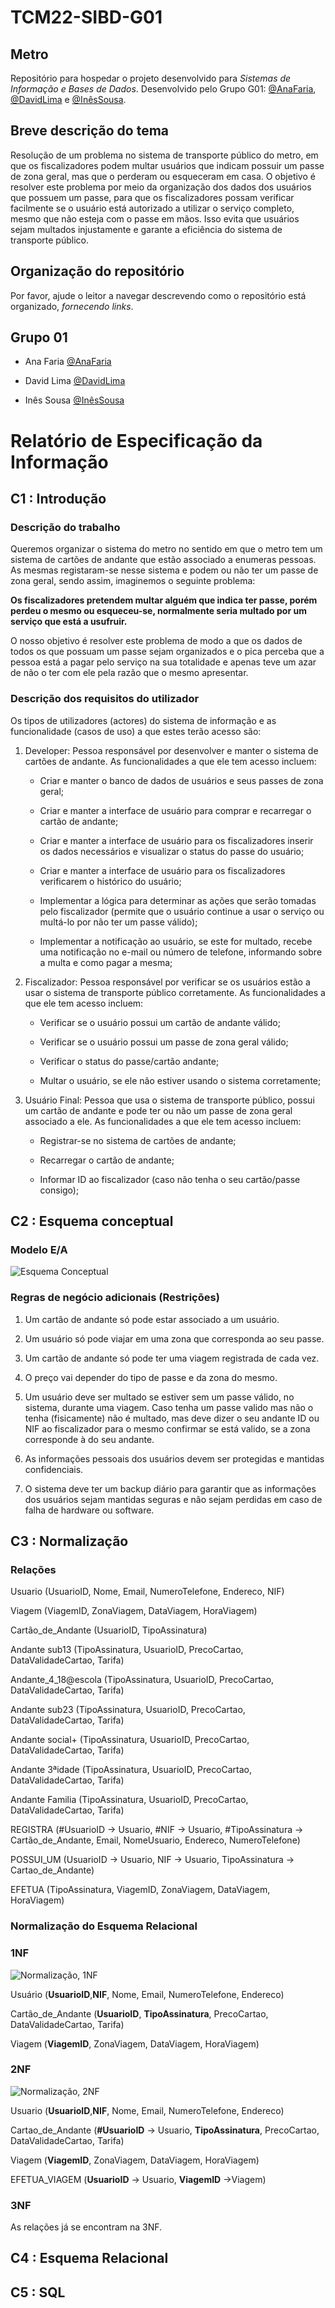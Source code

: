  # TCM22-SIBD-G01
## **Metro**

Repositório para hospedar o projeto desenvolvido para *Sistemas de Informação e Bases de Dados*. Desenvolvido pelo Grupo G01: [@AnaFaria](https://github.com/FariaAna), [@DavidLima](https://github.com/D-S-Lima) e [@InêsSousa](https://github.com/a041326).

## Breve descrição do tema

Resolução de um problema no sistema de transporte público do metro, em que os fiscalizadores podem multar usuários que indicam possuir um passe de zona geral, mas que o perderam ou esqueceram em casa. O objetivo é resolver este problema por meio da organização dos dados dos usuários que possuem um passe, para que os fiscalizadores possam verificar facilmente se o usuário está autorizado a utilizar o serviço completo, mesmo que não esteja com o passe em mãos. Isso evita que usuários sejam multados injustamente e garante a eficiência do sistema de transporte público.

## Organização do repositório

Por favor, ajude o leitor a navegar descrevendo como o repositório está organizado, *fornecendo links*.


## Grupo 01

- Ana Faria [@AnaFaria](https://github.com/FariaAna)

- David Lima [@DavidLima](https://github.com/D-S-Lima)

- Inês Sousa [@InêsSousa](https://github.com/a041326)

# **Relatório de Especificação da Informação**

## C1 : Introdução

### **Descrição do trabalho**

Queremos organizar o sistema do metro no sentido em que o metro tem um sistema de cartões de andante que estão associado a enumeras pessoas. As mesmas registaram-se nesse sistema e podem ou não ter um passe de zona geral, sendo assim, imaginemos o seguinte problema:

 **Os fiscalizadores pretendem multar alguém que indica ter passe, porém perdeu o mesmo ou esqueceu-se, normalmente seria multado por um serviço que está a usufruir.**

O nosso objetivo é resolver este problema de modo a que os dados de todos os que possuam um passe sejam organizados e o pica perceba que a pessoa está a pagar pelo serviço na sua totalidade e apenas teve um azar de não o ter com ele pela razão que o mesmo apresentar.

### **Descrição dos requisitos do utilizador**

Os  tipos de utilizadores (actores) do sistema de informação e as funcionalidade (casos de uso) a que estes terão acesso são:

1. Developer: Pessoa responsável por desenvolver e manter o sistema de cartões de andante. As funcionalidades a que ele tem acesso incluem:

   - Criar e manter o banco de dados de usuários e seus passes de zona geral;

   - Criar e manter a interface de usuário para comprar e recarregar o cartão de andante;

   - Criar e manter a interface de usuário para os fiscalizadores inserir os dados necessários e visualizar o status do passe do usuário;

   - Criar e manter a interface de usuário para os fiscalizadores verificarem o histórico do  usuário;

   - Implementar a lógica para determinar as ações que serão tomadas pelo fiscalizador (permite que o usuário continue a usar o serviço ou multá-lo por não ter um passe válido);

   - Implementar a notificação ao usuário, se este for multado, recebe uma notificação no e-mail ou número de telefone, informando sobre a multa e como pagar a mesma;
   
2. Fiscalizador: Pessoa responsável por verificar se os usuários estão a usar o sistema de transporte público corretamente. As funcionalidades a que ele tem acesso incluem:

   - Verificar se o usuário possui um cartão de andante válido;

   - Verificar se o usuário possui um passe de zona geral válido;

   - Verificar o status do passe/cartão andante;

   - Multar o usuário, se ele não estiver usando o sistema corretamente;

3. Usuário Final: Pessoa que usa o sistema de transporte público, possui um cartão de andante e pode ter ou não um passe de zona geral associado a ele. As funcionalidades a que ele tem acesso incluem:

   - Registrar-se no sistema de cartões de andante;

   - Recarregar o cartão de andante;

   - Informar ID ao fiscalizador (caso não tenha o seu cartão/passe consigo);

## C2 : Esquema conceptual
### **Modelo E/A**
 ![Esquema Conceptual](/doc/imagens/EsquemaConceptual.jpg)
### **Regras de negócio adicionais (Restrições)**

1. Um cartão de andante só pode estar associado a um usuário.

2. Um usuário só pode viajar em uma zona que corresponda ao seu passe.

3. Um cartão de andante só pode ter uma viagem registrada de cada vez.

4. O preço vai depender do tipo de passe e da zona do mesmo.

5. Um usuário deve ser multado se estiver sem um passe válido, no sistema, durante uma viagem. Caso tenha um passe valido mas não o tenha (fisicamente) não é multado, mas deve dizer o seu andante ID ou NIF ao fiscalizador para o mesmo confirmar se está valido, se a zona corresponde à do seu andante.

6. As informações pessoais dos usuários devem ser protegidas e mantidas confidenciais.

7. O sistema deve ter um backup diário para garantir que as informações dos usuários sejam mantidas seguras e não sejam perdidas em caso de falha de hardware ou software.

## C3 : Normalização

### **Relações**

Usuario (UsuarioID, Nome, Email, NumeroTelefone, Endereco, NIF) 	

Viagem (ViagemID, ZonaViagem, DataViagem, HoraViagem)

Cartão_de_Andante (UsuarioID, TipoAssinatura)

Andante sub13 (TipoAssinatura, UsuarioID, PrecoCartao, DataValidadeCartao, Tarifa)

Andante_4_18@escola (TipoAssinatura, UsuarioID, PrecoCartao, DataValidadeCartao, Tarifa)

Andante sub23 (TipoAssinatura, UsuarioID, PrecoCartao, DataValidadeCartao, Tarifa)

Andante social+ (TipoAssinatura, UsuarioID, PrecoCartao, DataValidadeCartao, Tarifa)

Andante 3ªidade (TipoAssinatura, UsuarioID, PrecoCartao, DataValidadeCartao, Tarifa)

Andante Familia (TipoAssinatura, UsuarioID, PrecoCartao, DataValidadeCartao, Tarifa)

REGISTRA (#UsuarioID -> Usuario, #NIF -> Usuario, #TipoAssinatura -> Cartão_de_Andante, Email, NomeUsuario, Endereco, NumeroTelefone)

POSSUI_UM (UsuarioID -> Usuario, NIF -> Usuario, TipoAssinatura -> Cartao_de_Andante)

EFETUA (TipoAssinatura, ViagemID, ZonaViagem, DataViagem, HoraViagem)

### **Normalização do Esquema Relacional**

### **1NF**

![Normalização, 1NF](/doc/imagens/1NF.jpg)

Usuário (**UsuarioID**,**NIF**, Nome, Email, NumeroTelefone, Endereco)

Cartão_de_Andante (**UsuarioID**, **TipoAssinatura**, PrecoCartao, DataValidadeCartao, Tarifa)

Viagem (**ViagemID**, ZonaViagem, DataViagem, HoraViagem)

### **2NF**

![Normalização, 2NF](/doc/imagens/2NF.jpg)

Usuario (**UsuarioID**,**NIF**, Nome, Email, NumeroTelefone, Endereco)

Cartao_de_Andante (**#UsuarioID** -> Usuario, **TipoAssinatura**, PrecoCartao, DataValidadeCartao, Tarifa)

Viagem (**ViagemID**, ZonaViagem, DataViagem, HoraViagem)

EFETUA_VIAGEM (**UsuarioID** -> Usuario, **ViagemID** ->Viagem)

### **3NF**

As relações já se encontram na 3NF.

## C4 : Esquema Relacional

## C5 : SQL
